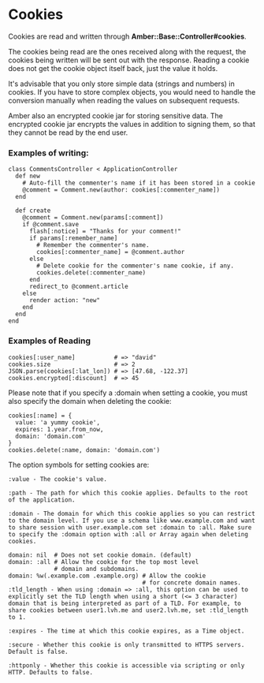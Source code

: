 # Cookies

Cookies are read and written through **Amber::Base::Controller\#cookies**.

The cookies being read are the ones received along with the request, the cookies being written will be sent out with the response. Reading a cookie does not get the cookie object itself back, just the value it holds.

It's advisable that you only store simple data \(strings and numbers\) in cookies. If you have to store complex objects, you would need to handle the conversion manually when reading the values on subsequent requests.

Amber also an encrypted cookie jar for storing sensitive data. The encrypted cookie jar encrypts the values in addition to signing them, so that they cannot be read by the end user.

### Examples of writing:

```crystal
class CommentsController < ApplicationController
  def new
    # Auto-fill the commenter's name if it has been stored in a cookie
    @comment = Comment.new(author: cookies[:commenter_name])
  end

  def create
    @comment = Comment.new(params[:comment])
    if @comment.save
      flash[:notice] = "Thanks for your comment!"
      if params[:remember_name]
        # Remember the commenter's name.
        cookies[:commenter_name] = @comment.author
      else
        # Delete cookie for the commenter's name cookie, if any.
        cookies.delete(:commenter_name)
      end
      redirect_to @comment.article
    else
      render action: "new"
    end
  end
end
```

### Examples of Reading

```crystal
cookies[:user_name]           # => "david"
cookies.size                  # => 2
JSON.parse(cookies[:lat_lon]) # => [47.68, -122.37]
cookies.encrypted[:discount]  # => 45
```

Please note that if you specify a :domain when setting a cookie, you must also specify the domain when deleting the cookie:

```crystal
cookies[:name] = {
  value: 'a yummy cookie',
  expires: 1.year.from_now,
  domain: 'domain.com'
}
cookies.delete(:name, domain: 'domain.com')
```

The option symbols for setting cookies are:

```crystal
:value - The cookie's value.

:path - The path for which this cookie applies. Defaults to the root of the application.

:domain - The domain for which this cookie applies so you can restrict to the domain level. If you use a schema like www.example.com and want to share session with user.example.com set :domain to :all. Make sure to specify the :domain option with :all or Array again when deleting cookies.

domain: nil  # Does not set cookie domain. (default)
domain: :all # Allow the cookie for the top most level
             # domain and subdomains.
domain: %w(.example.com .example.org) # Allow the cookie
                                      # for concrete domain names.
:tld_length - When using :domain => :all, this option can be used to explicitly set the TLD length when using a short (<= 3 character) domain that is being interpreted as part of a TLD. For example, to share cookies between user1.lvh.me and user2.lvh.me, set :tld_length to 1.

:expires - The time at which this cookie expires, as a Time object.

:secure - Whether this cookie is only transmitted to HTTPS servers. Default is false.

:httponly - Whether this cookie is accessible via scripting or only HTTP. Defaults to false.
```



